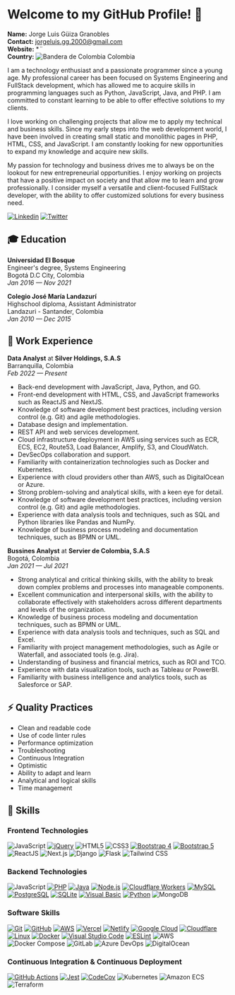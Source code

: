 # Welcome to my GitHub Profile! 👋

**Name:** Jorge Luis Güiza Granobles \
**Contact:** jorgeluis.gg.2000@gmail.com \
**Website:** **¨* \
**Country:** ![Bandera de Colombia](https://upload.wikimedia.org/wikipedia/commons/thumb/2/21/Flag_of_Colombia.svg/25px-Flag_of_Colombia.svg.png) Colombia

I am a technology enthusiast and a passionate programmer since a young age. My professional career has been focused on Systems Engineering and FullStack development, which has allowed me to acquire skills in programming languages such as Python, JavaScript, Java, and PHP. I am committed to constant learning to be able to offer effective solutions to my clients.

I love working on challenging projects that allow me to apply my technical and business skills. Since my early steps into the web development world, I have been involved in creating small static and monolithic pages in PHP, HTML, CSS, and JavaScript. I am constantly looking for new opportunities to expand my knowledge and acquire new skills.

My passion for technology and business drives me to always be on the lookout for new entrepreneurial opportunities. I enjoy working on projects that have a positive impact on society and that allow me to learn and grow professionally. I consider myself a versatile and client-focused FullStack developer, with the ability to offer customized solutions for every business need.

[![Linkedin](https://img.shields.io/badge/linkedin-0A66C2?style=for-the-badge&logo=linkedin&logoColor=white)](https://www.linkedin.com/in/jorgeguiza/)
[![Twitter](https://img.shields.io/badge/twitter-1DA1F2?style=for-the-badge&logo=twitter&logoColor=white)](https://twitter.com/2000Jorgeluis)

## 🎓 Education

**Universidad El Bosque** \
Engineer's degree, Systems Engineering \
Bogotá D.C City, Colombia \
*Jan 2016 — Nov 2021*

**Colegio José María Landazurí** \
Highschool diploma, Assistant Administrator \
Landazuri - Santander, Colombia \
*Jan 2010 — Dec 2015*

## 💼 Work Experience

**Data Analyst** at **Silver Holdings, S.A.S** \
Barranquilla, Colombia \
*Feb 2022 — Present*

- Back-end development with JavaScript, Java, Python, and GO.
- Front-end development with HTML, CSS, and JavaScript frameworks such as ReactJS and NextJS.
- Knowledge of software development best practices, including version control (e.g. Git) and agile methodologies.
- Database design and implementation.
- REST API and web services development.
- Cloud infrastructure deployment in AWS using services such as ECR, ECS, EC2, Route53, Load Balancer, Amplify, S3, and CloudWatch.
- DevSecOps collaboration and support.
- Familiarity with containerization technologies such as Docker and Kubernetes.
- Experience with cloud providers other than AWS, such as DigitalOcean or Azure.
- Strong problem-solving and analytical skills, with a keen eye for detail.
- Knowledge of software development best practices, including version control (e.g. Git) and agile methodologies.
- Experience with data analysis tools and techniques, such as SQL and Python libraries like Pandas and NumPy.
- Knowledge of business process modeling and documentation techniques, such as BPMN or UML.

**Bussines Analyst** at **Servier de Colombia, S.A.S** \
Bogotá, Colombia \
*Jan 2021 — Jul 2021*

- Strong analytical and critical thinking skills, with the ability to break down complex problems and processes into manageable components.
- Excellent communication and interpersonal skills, with the ability to collaborate effectively with stakeholders across different departments and levels of the organization.
- Knowledge of business process modeling and documentation techniques, such as BPMN or UML.
- Experience with data analysis tools and techniques, such as SQL and Excel.
- Familiarity with project management methodologies, such as Agile or Waterfall, and associated tools (e.g. Jira).
- Understanding of business and financial metrics, such as ROI and TCO.
- Experience with data visualization tools, such as Tableau or PowerBI.
- Familiarity with business intelligence and analytics tools, such as Salesforce or SAP.

## ⚡ Quality Practices

- Clean and readable code
- Use of code linter rules
- Performance optimization
- Troubleshooting
- Continuous Integration
- Optimistic
- Ability to adapt and learn
- Analytical and logical skills
- Time management

## 📌 Skills

### Frontend Technologies

![JavaScript](https://img.shields.io/badge/javascript-F7DF1E.svg?style=for-the-badge&logo=javascript&logoColor=323330)
[![jQuery](https://img.shields.io/badge/jquery-0769AD.svg?style=for-the-badge&logo=jquery&logoColor=white)](https://jquery.com/)
![HTML5](https://img.shields.io/badge/html5-E34F26.svg?style=for-the-badge&logo=html5&logoColor=white)
![CSS3](https://img.shields.io/badge/css3-1572B6.svg?style=for-the-badge&logo=css3&logoColor=white)
[![Bootstrap 4](https://img.shields.io/badge/Bootstrap%204-563D7C.svg?style=for-the-badge&logo=bootstrap&logoColor=white)](https://getbootstrap.com/docs/4.6/getting-started/introduction/)
[![Bootstrap 5](https://img.shields.io/badge/Bootstrap%205-7952B3.svg?style=for-the-badge&logo=bootstrap&logoColor=white)](https://getbootstrap.com/)
![ReactJS](https://img.shields.io/badge/ReactJS-61DAFB?logo=react&logoColor=white&style=for-the-badge)
![Next.js](https://img.shields.io/badge/Next.js-000000?logo=next-dot-js&logoColor=white&style=for-the-badge)
![Django](https://img.shields.io/badge/Django-092E20?logo=django&logoColor=white&style=for-the-badge)
![Flask](https://img.shields.io/badge/Flask-000000?logo=flask&logoColor=white&style=for-the-badge)
![Tailwind CSS](https://img.shields.io/badge/Tailwind_CSS-38B2AC?logo=tailwind-css&logoColor=white&style=for-the-badge)

### Backend Technologies

![JavaScript](https://img.shields.io/badge/javascript-F7DF1E.svg?style=for-the-badge&logo=javascript&logoColor=323330)
[![PHP](https://img.shields.io/badge/php-777BB4.svg?style=for-the-badge&logo=php&logoColor=white)](https://www.php.net/)
[![Java](https://img.shields.io/badge/java-ED8B00.svg?style=for-the-badge&logo=java&logoColor=white)](https://www.oracle.com/java/)
[![Node.js](https://img.shields.io/badge/node.js-339933?style=for-the-badge&logo=node.js&logoColor=white)](https://nodejs.org/)
[![Cloudflare Workers](https://img.shields.io/badge/Workers-F38020?style=for-the-badge&logo=Cloudflare&logoColor=white)](https://workers.cloudflare.com/)
[![MySQL](https://img.shields.io/badge/mysql-4479A1.svg?style=for-the-badge&logo=mysql&logoColor=white)](https://www.mysql.com/)
[![PostgreSQL](https://img.shields.io/badge/postgresql-316192.svg?style=for-the-badge&logo=postgresql&logoColor=white)](https://www.postgresql.org/)
[![SQLite](https://img.shields.io/badge/sqlite-003B57.svg?style=for-the-badge&logo=sqlite&logoColor=white)](https://www.sqlite.org/index.html)
[![Visual Basic](https://img.shields.io/badge/Visual%20Basic%20-5C2D91.svg?style=for-the-badge&logo=visual-studio&logoColor=white)](https://docs.microsoft.com/en-us/dotnet/visual-basic/)
[![Python](https://img.shields.io/badge/python-3776AB?style=for-the-badge&logo=python&logoColor=white)](https://www.python.org/)
![MongoDB](https://img.shields.io/badge/MongoDB-47A248?logo=mongodb&logoColor=white&style=for-the-badge)

### Software Skills

[![Git](https://img.shields.io/badge/git-F05033.svg?style=for-the-badge&logo=git&logoColor=white)](https://git-scm.com/)
[![GitHub](https://img.shields.io/badge/github-181717.svg?style=for-the-badge&logo=github&logoColor=white)](https://github.com/)
[![AWS](https://img.shields.io/badge/AWS-FF9900.svg?style=for-the-badge&logo=amazon-aws&logoColor=white)](https://aws.amazon.com/)
[![Vercel](https://img.shields.io/badge/vercel-000000.svg?style=for-the-badge&logo=vercel&logoColor=white)](https://vercel.com/)
[![Netlify](https://img.shields.io/badge/netlify-00C7B7.svg?style=for-the-badge&logo=netlify&logoColor=white)](https://www.netlify.com/)
[![Google Cloud](https://img.shields.io/badge/GoogleCloud-4285F4.svg?style=for-the-badge&logo=google-cloud&logoColor=white)](https://cloud.google.com/)
[![Cloudflare](https://img.shields.io/badge/Cloudflare-F38020?style=for-the-badge&logo=Cloudflare&logoColor=white)](https://www.cloudflare.com/)
[![Linux](https://img.shields.io/badge/Linux-FCC624?style=for-the-badge&logo=linux&logoColor=black)](https://www.linux.org/)
[![Docker](https://img.shields.io/badge/docker-2496ED.svg?style=for-the-badge&logo=docker&logoColor=white)](https://www.docker.com/)
[![Visual Studio Code](https://img.shields.io/badge/VSCode-007ACC.svg?style=for-the-badge&logo=visual-studio-code&logoColor=white)](https://code.visualstudio.com/)
[![ESLint](https://img.shields.io/badge/ESLint-4B32C3?style=for-the-badge&logo=eslint&logoColor=white)](https://eslint.org/)
![AWS](https://img.shields.io/badge/AWS-232F3E?logo=amazon-aws&logoColor=white&style=for-the-badge)
![Docker Compose](https://img.shields.io/badge/Docker_Compose-33AADD?logo=docker&logoColor=white&style=for-the-badge)
![GitLab](https://img.shields.io/badge/GitLab-FCA121?logo=gitlab&logoColor=white&style=for-the-badge)
![Azure DevOps](https://img.shields.io/badge/Azure_DevOps-0078D7?logo=azure-devops&logoColor=white&style=for-the-badge)
![DigitalOcean](https://img.shields.io/badge/DigitalOcean-0080FF?logo=digitalocean&logoColor=white&style=for-the-badge)


###  Continuous Integration & Continuous Deployment

[![GitHub Actions](https://img.shields.io/badge/github%20actions-2671E5.svg?style=for-the-badge&logo=githubactions&logoColor=white)](https://docs.github.com/en/actions) 
[![Jest](https://img.shields.io/badge/-jest-C21325?style=for-the-badge&logo=jest&logoColor=white)](https://jestjs.io/)
[![CodeCov](https://img.shields.io/badge/codecov-F01F7A.svg?style=for-the-badge&logo=codecov&logoColor=white)](https://codecov.io/)
![Kubernetes](https://img.shields.io/badge/Kubernetes-326CE5?logo=kubernetes&logoColor=white&style=for-the-badge)
![Amazon ECS](https://img.shields.io/badge/Amazon_ECS-232F3E?logo=amazon-ecs&logoColor=white&style=for-the-badge)
![Terraform](https://img.shields.io/badge/Terraform-623CE4?logo=terraform&logoColor=white&style=for-the-badge)

